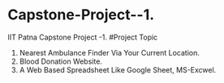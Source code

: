 # Capstone-Project--1.
IIT Patna Capstone Project -1. 
#Project Topic
1. Nearest Ambulance Finder Via Your Current Location.
2. Blood Donation Website.
3. A Web Based Spreadsheet Like Google Sheet, MS-Excwel.
